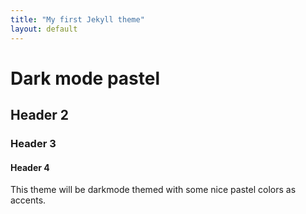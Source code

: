```yaml
---
title: "My first Jekyll theme"
layout: default
---
```


# Dark mode pastel
## Header 2
### Header 3
#### Header 4
This theme will be darkmode themed with some nice pastel colors as accents.